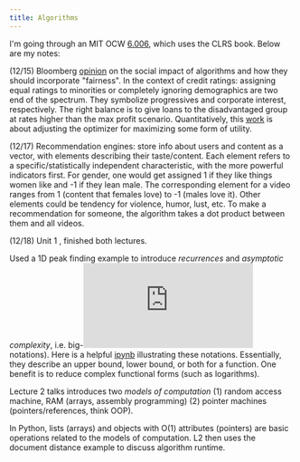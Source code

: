 ```yaml
---
title: Algorithms
---
```


I'm going through an MIT OCW [6.006](https://ocw.mit.edu/courses/electrical-engineering-and-computer-science/6-006-introduction-to-algorithms-fall-2011/index.htm), which uses the CLRS book. Below are my notes:

(12/15) Bloomberg [opinion](https://www.bloomberg.com/opinion/articles/2018-03-15/computer-algorithms-need-to-know-what-fair-means) on the social impact of algorithms and how they should incorporate "fairness". In the context of credit ratings: assigning equal ratings to minorities or completely ignoring demographics are two end of the spectrum. They symbolize progressives and corporate interest, respectively. The right balance is to give loans to the disadvantaged group at rates higher than the max profit scenario. Quantitatively, this [work](https://arxiv.org/abs/1803.04383) is about adjusting the optimizer for maximizing some form of utility. 

(12/17) Recommendation engines: store info about users and content as a vector, with elements describing their taste/content. Each element refers to a specific/statistically independent characteristic, with the more powerful indicators first. For gender, one would get assigned 1 if they like things women like and -1 if they lean male. The corresponding element for a video ranges from 1 (content that females love) to -1 (males love it). Other elements could be tendency for violence, humor, lust, etc. To make a recommendation for someone, the algorithm takes a dot product between them and all videos. 

(12/18) Unit 1 , finished both lectures. 

Used a 1D peak finding example to introduce *recurrences* and *asymptotic complexity*, i.e. big-![equation](https://latex.codecogs.com/gif.latex?%5CTheta%2C%20O%2C%20%5COmega) notations). Here is a helpful [ipynb](asymptotic_complexity.html) illustrating these notations. Essentially, they describe an upper bound, lower bound, or both for a function. One benefit is to reduce complex functional forms (such as logarithms). 

Lecture 2 talks introduces two *models of computation* (1) random access machine, RAM (arrays, assembly programming) (2) pointer machines (pointers/references, think OOP).

In Python, lists (arrays) and objects with O(1) attributes (pointers) are basic operations related to the models of computation. L2 then uses the document distance example to discuss algorithm runtime. 
